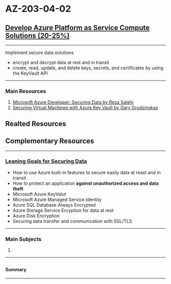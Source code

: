 # AZ-203-04-02

## [Develop Azure Platform as Service Compute Solutions (20-25%)](https://www.microsoft.com/en-us/learning/exam-az-203.aspx)

---

Implement secure data solutions

- encrypt and decrypt data at rest and in transit
- create, read, update, and delete keys, secrets, and certificates by using the KeyVault API 

---

### Main Resources  

1. [Microsoft Azure Developer: Securing Data by Reza Salehi](https://app.pluralsight.com/library/courses/microsoft-azure-data-securing/table-of-contents)  
2. [Securing Virtual Machines with Azure Key Vault by Gary Grudzinskas](https://app.pluralsight.com/library/courses/securing-virtual-machines-azure-key-vault/table-of-contents)     

## Realted Resources

## Complementary Resources

---

### [Leaning Goals for Securing Data](https://app.pluralsight.com/player?course=microsoft-azure-data-securing&author=reza-salehi&name=8216b5e9-1110-4094-b1b1-59f59ca18165&clip=0&mode=live)

- How to use Azure built-in features to secure easily data at reast and in transit
- How to protect an application **against unauthorized access and data theft** 
- Microsoft Azure KeyValut
- Microsoft Azure Managed Service Identity
- Azure SQL Database Always Encrypted
- Azure Storage Service Ecryption for data at rest
- Azure Disk Encryption
- Securing data transfer and communication with SSL/TLS

---

### Main Subjects

1. 

---

## []()  


#### Summary

---

